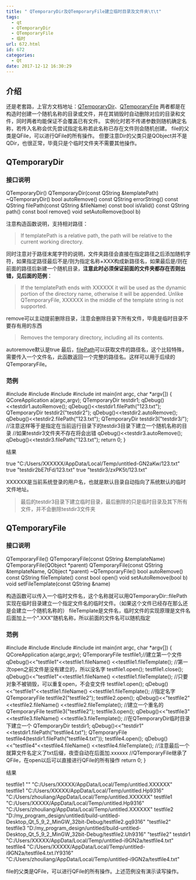 ```yaml
---
title: " QTemporaryDir及QTemporaryFile建立临时目录及文件夹\t\t"
tags:
  - qt
  - QTemporaryDir
  - QTemporaryFile
  - 临时
url: 672.html
id: 672
categories:
  - Qt
date: 2017-12-12 16:30:29
---
```


介绍
--

还是老套路，上官方文档地址：[QTemporaryDir](http://doc.qt.io/qt-5/qtemporarydir.html)、[QTemporaryFile](http://doc.qt.io/qt-5/qtemporaryfile.html) 两者都是在构造时创建一个随机名称的目录或文件，并在其销毁时自动删除对应的目录和文件，同时两者均能保证不会覆盖已有文件。 实例化时若不传递参数则随机确定名称，若传入名称会优先尝试指定名称若此名称已存在文件则会随机创建。 file的父类是QFile，可以进行QFile的所有操作。 但要注意Dir的父类只是QObject并不是QDir，也很正常，毕竟只是个临时文件夹不需要其他操作。

QTemporaryDir
-------------

### 接口说明

QTemporaryDir()
QTemporaryDir(const QString &templatePath)
~QTemporaryDir()
bool autoRemove() const
QString errorString() const
QString filePath(const QString &fileName) const
bool isValid() const
QString path() const
bool remove()
void setAutoRemove(bool b)

注意构造函数说明，支持相对路径：

> If templatePath is a relative path, the path will be relative to the current working directory.

同时注意对于路径末尾字符的说明，文件夹路径会直接在指定路径之后添加随机字符，如果指定路径最后不是/则为指定名称+XXX构成新路径名，如果最后是/则在前面的路径后新建一个随机目录，**注意此时必须保证前面的文件夹都存在否则出错，见后面的范例**：

> If the templatePath ends with XXXXXX it will be used as the dynamic portion of the directory name, otherwise it will be appended. Unlike QTemporaryFile, XXXXXX in the middle of the template string is not supported.

remove可以主动提前删除目录，注意会删除目录下所有文件，毕竟是临时目录不要存有用的东西

> Removes the temporary directory, including all its contents.

autoremove默认是true 最后，[filePath](qtemporarydir.html#filePath)可以获取文件的路径名，这个比较特殊，需要传入一个文件名，此函数返回一个完整的路径名。这样可以用于后续的QTemporaryFile。

### 范例

#include <QCoreApplication>
#include <QDebug>
#include <QTemporaryFile>
#include <QTemporaryDir>
int main(int argc, char *argv\[\]) {
    QCoreApplication a(argc,argv);
    QTemporaryDir testdir1;
    qDebug()<<testdir1.autoRemove();
    qDebug()<<testdir1.filePath("123.txt");
    QTemporaryDir testdir2("testdir2");
    qDebug()<<testdir2.autoRemove();
    qDebug()<<testdir2.filePath("123.txt");
    QTemporaryDir testdir3("testdir3/");
    //注意这样等于是指定在当前运行目录下的testdir3目录下建立一个随机名称的目录
    //如果testdir3文件夹不存在将会出错
    qDebug()<<testdir3.autoRemove();
    qDebug()<<testdir3.filePath("123.txt");
    return 0;
}

结果

true
"C:/Users/XXXXXX/AppData/Local/Temp/untitled-GN2aKw/123.txt"
true
"testdir2bE7tFd/123.txt"
true
"testdir3/zxPK5t/123.txt"

XXXXXX是当前系统登录的用户名，也就是默认目录自动指向了系统默认的临时文件地址。

> 最后的testdir3目录下建立临时目录，最后删除的只是临时目录及其下所有文件，并不会删除testdir3文件夹

QTemporaryFile
--------------

### 接口说明

QTemporaryFile()
QTemporaryFile(const QString &templateName)
QTemporaryFile(QObject *parent)
QTemporaryFile(const QString &templateName, QObject *parent)
~QTemporaryFile()
bool autoRemove() const
QString fileTemplate() const
bool open()
void setAutoRemove(bool b)
void setFileTemplate(const QString &name)

构造函数可以传入一个临时文件名，这个名称就可以用QTemporaryDir::filePath实现在临时目录建立一个指定文件名的临时文件。（如果这个文件已经存在那么还是会建立一个随机名称的） fileTemplate是文件名，临时文件的实现原理是文件名后面加上一个".XXX"随机名称，所以前面的文件名可以随机指定

### 范例

#include <QCoreApplication>
#include <QDebug>
#include <QTemporaryFile>
#include <QTemporaryDir>
int main(int argc, char *argv\[\]) {
    QCoreApplication a(argc,argv);
    QTemporaryFile testfile1;//建立第一个文件
    qDebug()<<"testfile1"<<testfile1.fileName()
           <<testfile1.fileTemplate();
    //第一次open之前文件是没有建立的，所以没名字
    testfile1.open();
    testfile1.close();
    qDebug()<<"testfile1"<<testfile1.fileName()
           <<testfile1.fileTemplate();
    //只要对象不被销毁，可以重复open，不会变文件
    testfile1.open();
    qDebug()<<"testfile1"<<testfile1.fileName()
           <<testfile1.fileTemplate();
    //指定名字
    QTemporaryFile testfile2("testfile2");
    testfile2.open();
    qDebug()<<"testfile2"<<testfile2.fileName()
           <<testfile2.fileTemplate();
    //建立一个重名的
    QTemporaryFile testfile3("testfile2");
    testfile3.open();
    qDebug()<<"testfile3"<<testfile3.fileName()
           <<testfile3.fileTemplate();
    //在QTemporaryDir临时目录下建立一个
    QTemporaryDir testdir1;
    qDebug()<<"testdir1"<<testdir1.filePath("testfile4.txt");
    QTemporaryFile testfile4(testdir1.filePath("testfile4.txt"));
    testfile4.open();
    qDebug()<<"testfile4"<<testfile4.fileName()
           <<testfile4.fileTemplate();
    //注意最后一个就算文件名定义了txt后缀，夜壶自动在后面加.xxxxxx
    //QTemporaryFile继承了QFile，在open以后可以直接进行QFile的所有操作
    return 0;
}

结果

testfile1 "" "C:/Users/XXXXX/AppData/Local/Temp/untitled.XXXXXX"
testfile1 "C:/Users/XXXXX/AppData/Local/Temp/untitled.Hp9316" "C:/Users/zhouliang/AppData/Local/Temp/untitled.XXXXXX"
testfile1 "C:/Users/XXXXX/AppData/Local/Temp/untitled.Hp9316" "C:/Users/zhouliang/AppData/Local/Temp/untitled.XXXXXX"
testfile2 "D:/my\_program\_design/untitled/build-untitled-Desktop\_Qt\_5\_9\_2\_MinGW\_32bit-Debug/testfile2.gq9316" "testfile2"
testfile3 "D:/my\_program\_design/untitled/build-untitled-Desktop\_Qt\_5\_9\_2\_MinGW\_32bit-Debug/testfile2.Uh9316" "testfile2"
testdir1 "C:/Users/XXXXX/AppData/Local/Temp/untitled-i9GN2a/testfile4.txt"
testfile4 "C:/Users/XXXXX/AppData/Local/Temp/untitled-i9GN2a/testfile4.txt.lY9316" "C:/Users/zhouliang/AppData/Local/Temp/untitled-i9GN2a/testfile4.txt"

file的父类是QFile，可以进行QFile的所有操作。上述范例没有演示读写操作。